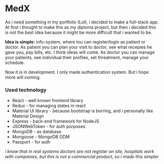 # MedX
As i need something in my portfolio (Lol), i decided to make a full-stack app. At first i thought to make this as my diploma project, but then i decided this is not the best idea because it might be more difficult that i wanted to be.

**Idea is simple:** info-system, where tou can register/login as patient or doctor. As patient you can plan your visit to doctor, see what recepies he gave you, pay bills, etc. I think ideas will come. As doctor you can manage your patients, see individual their profiles, set threatment, manage your schedule.

Now it is in development. I only made authentication system. But i hope more will coming.

### Used technology
* React - well known frontend library
* Redux - for managing states in react
* Material UI library - because bootstrap is borring, and i personally like Material Design
* Express - back-end framework for NodeJS
* JSONWebToken - for auth purposes
* MongoDB - as database
* Mongoose - MongoDB ODM
* Passport - for auth

*i know that in real systems doctors are not register on site, hospitals work with companies, but this is not a commercial product, so i made this simpler*

